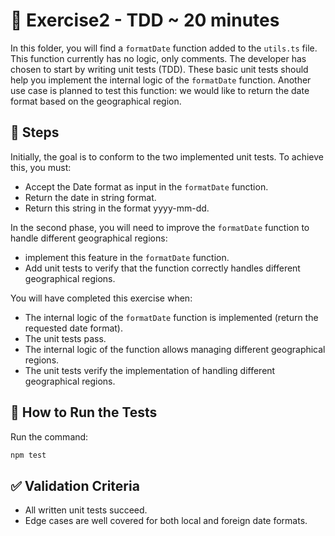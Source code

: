 # 📝 Exercise2 - TDD ~ 20 minutes

In this folder, you will find a `formatDate` function added to the `utils.ts` file. This function currently has no logic, only comments. The developer has chosen to start by writing unit tests (TDD). These basic unit tests should help you implement the internal logic of the `formatDate` function. Another use case is planned to test this function: we would like to return the date format based on the geographical region.

## 🐾 Steps

Initially, the goal is to conform to the two implemented unit tests. To achieve this, you must:

- Accept the Date format as input in the `formatDate` function.
- Return the date in string format.
- Return this string in the format yyyy-mm-dd.

In the second phase, you will need to improve the `formatDate` function to handle different geographical regions:

- implement this feature in the `formatDate` function.
- Add unit tests to verify that the function correctly handles different geographical regions.

You will have completed this exercise when:

- The internal logic of the `formatDate` function is implemented (return the requested date format).
- The unit tests pass.
- The internal logic of the function allows managing different geographical regions.
- The unit tests verify the implementation of handling different geographical regions.

## 🚀 How to Run the Tests

Run the command:

```bash
npm test
```

## ✅ Validation Criteria
- All written unit tests succeed.
- Edge cases are well covered for both local and foreign date formats.